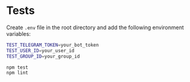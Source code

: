 # Tests

Create `.env` file in the root directory and add the following environment variables:

```bash
TEST_TELEGRAM_TOKEN=your_bot_token
TEST_USER_ID=your_user_id
TEST_GROUP_ID=your_group_id
```

```bash
npm test
npm lint
```
